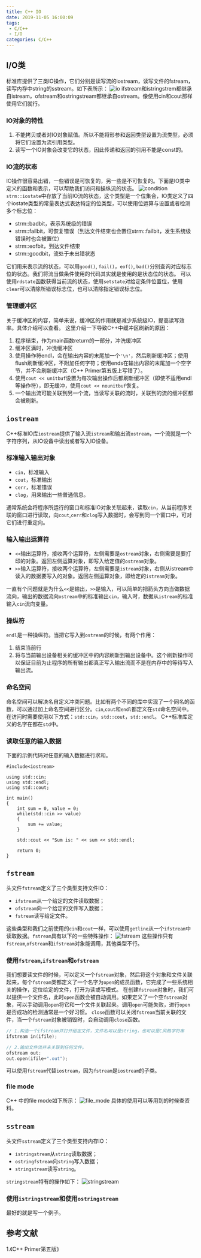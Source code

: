 ```yaml
---
title: C++ IO
date: 2019-11-05 16:00:09
tags:
 - C/C++
 - I/O
categories: C/C++
---
```


## I/O类
标准库提供了三类IO操作，它们分别是读写流的iostream，读写文件的fstream，读写内存中string的sstream。如下表所示：
![io](io.png)
ifstream和istringstrem都继承自istream，ofstream和ostringstream都继承自ostream。像使用cin和cout那样使用它们就行。

### IO对象的特性
1. 不能拷贝或者对IO对象赋值。所以不能将形参和返回类型设置为流类型，必须将它们设置为流引用类型。
2. 读写一个IO对象会改变它的状态，因此传递和返回的引用不能是const的。

### IO流的状态
IO操作很容易出错，一些错误是可恢复的，另一些是不可恢复的。下面是IO类中定义的函数和表示，可以帮助我们访问和操纵流的状态。
![condition](condition.png)
`strm::iostate`中存放了当前IO流的状态，这个类型是一个位集合，IO类定义了四个iostate类型的常量表达式表达特定的位类型，可以使用位运算与设置或者检测多个标志位：
- strm::badbit，表示系统级的错误
- strm::failbit，可恢复错误（到达文件结束也会置位strm::failbit，发生系统级错误时也会被置位）
- strm::eofbit，到达文件结束
- strm::goodbit，流处于未出错状态

它们用来表示流的状态，可以用`good()`, `fail()`，`eof()`, `bad()`分别查询对应标志位的状态。我们将流当做条件使用的代码其实就是使用的是状态位的状态。
可以使用`rdstate`函数获得当前流的状态，使用`setstate`对给定条件位置位，使用`clear`可以清除所错误标志位，也可以清除指定错误标志位。

### 管理缓冲区
关于缓冲区的内容，简单来说，缓冲区的作用就是减少系统级IO，提高读写效率。具体介绍可以查看[]()。
这里介绍一下导致C++中缓冲区刷新的原因：
1. 程序结束，作为main函数return的一部分，冲洗缓冲区
2. 缓冲区满时，冲洗缓冲区
3. 使用操作符endl，会在输出内容的末尾加一个`'\n'`，然后刷新缓冲区；使用flush刷新缓冲区，不附加任何字符；使用ends在输出内容的末尾加一个空字节，并不会刷新缓冲区（C++ Primer第五版上写错了）。
4. 使用`cout << unitbuf`设置为每次输出操作后都刷新缓冲区（即使不适用endl等操作符），即无缓冲，使用`cout << nounitbuf`恢复。
5. 一个输出流可能关联到另一个流，当读写关联的流时，关联到的流的缓冲区都会被刷新。


## `iostream`
C++标准IO库`iostream`提供了输入流`istream`和输出流`ostream`，一个流就是一个字符序列，从IO设备中读出或者写入IO设备。

### 标准输入输出对象
- `cin`，标准输入
- `cout`，标准输出
- `cerr`，标准错误
- `clog`，用来输出一些普通信息。

通常系统会将程序所运行的窗口和标准IO对象关联起来，读取`cin`，从当前程序关联的窗口进行读取，向`cout`,`cerr`和`clog`写入数据时，会写到同一个窗口中，可对它们进行重定向。

### 输入输出运算符
- `<<`输出运算符，接收两个运算符，左侧需要是`ostream`对象，右侧需要是要打印的对象。返回左侧运算对象，即写入给定值的`ostream`对象。
- `>>`输入运算符，接收两个运算符，左侧需要是`istream`对象，右侧从istream中读入的数据要写入的对象。返回左侧运算对象，即给定的`istream`对象。

一直有个问题就是为什么`<<`是输出，`>>`是输入，可以简单的把箭头方向当做数据流向，输出的数据流向`ostream`中的标准输出`cin`，输入时，数据从`istream`的标准输入`cin`流向变量。

### 操纵符
`endl`是一种操纵符。当把它写入到`ostream`的时候，有两个作用：
1. 结束当前行
2. 将与当前输出设备相关的缓冲区中的内容刷新到输出设备中。这个刷新操作可以保证目前为止程序的所有输出都真正写入输出流而不是在内存中的等待写入输出流。

### 命名空间
命名空间可以解决名自定义冲突问题。比如有两个不同的库中实现了一个同名的函数，可以通过加上命名空间进行区分。`cin`,`cout`和`endl`都定义在`std`命名空间中。在访问时需要使用以下方式：`std::cin`，`std::cout`，`std::endl`。
C++标准库定义的名字在都在`std`中。

### 读取任意的输入数据
下面的示例代码对任意的输入数据进行求和。
```
#include<iostream>

using std::cin;
using std::endl;
using std::cout;

int main()
{
    int sum = 0, value = 0;
    while(std::cin >> value)
    {
        sum += value;
    }

    std::cout << "Sum is: " << sum << std::endl;

    return 0;
}
```

## `fstream`
头文件`fstream`定义了三个类型支持文件IO：
- `ifstream`从一个给定的文件读取数据；
- `ofstream`向一个给定的文件写入数据；
- `fstream`读写给定文件。

这些类型和我们之前使用的`cin`和`cout`一样，可以使用`getline`从一个`ifstream`中读取数据。`fstream`具有以下的一些特殊操作：
![fstream](fstream.png)
这些操作只有`fstream`,`ofstream`和`ifstream`对象能调用，其他类型不行。


### 使用`fstream`,`ifstream`和`ofstream`
我们想要读文件的时候，可以定义一个`fstream`对象，然后将这个对象和文件关联起来，每个`fstream`类都定义了一个名字为`open`的成员函数，它完成了一些系统相关的操作，定位给定的文件，打开为读或写模式。
在创建`fstream`对象时，我们可以提供一个文件名，此时`open`函数会被自动调用。如果定义了一个空`fstream`对象，可以手动调用`open`将它和一个文件关联起来。调用`open`可能失败，进行`open`是否成功的检测通常是一个好习惯。
`close`函数可以关闭`fstream`当前关联的文件，当一个`fstream`对象被销毁时，会自动调用`close`函数。

``` c++
// 1.构造一个ifstream并打开给定文件，文件名可以是string，也可以是C风格字符串
ifstream in(ifile);

// 2.输出文件流并未关联到任何文件。
ofstream out;
out.open(ifile+".out");

```

可以使用`fstream`代替`iostream`，因为`fstream`是`iostream`的子类。

### file mode
C++ 中的file mode如下所示：
![file_mode](file_mode.png)
具体的使用可以等用到的时候查资料。

## `sstream`
头文件`sstream`定义了三个类型支持内存IO：
- `istringstream`从`string`读取数据；
- `ostringfstream`向`string`写入数据；
- `stringstream`读写`string`。

`stringstream`特有的操作如下：
![stringstream](stringstream.png)

### 使用`istringstream`和使用`ostringstream`
最好的就是写一个例子。


## 参考文献
1.《C++ Primer第五版》
